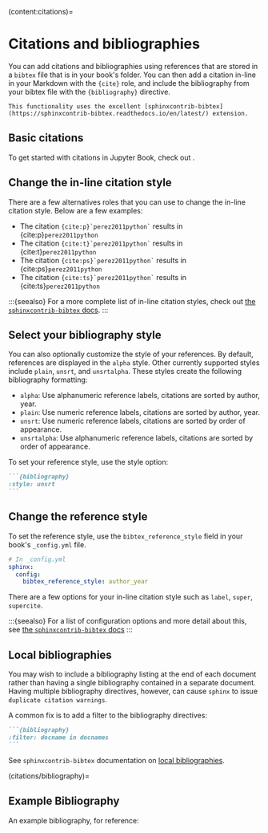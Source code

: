 (content:citations)=
# Citations and bibliographies

You can add citations and bibliographies using references that are stored in a `bibtex` file that is in your book's folder. You can then add a citation in-line in your Markdown with the `{cite}` role, and include the bibliography from your bibtex file with the `{bibliography}` directive.

```{seealso}
This functionality uses the excellent [sphinxcontrib-bibtex](https://sphinxcontrib-bibtex.readthedocs.io/en/latest/) extension.
```

## Basic citations

To get started with citations in Jupyter Book, check out [](tutorials:references).

## Change the in-line citation style

There are a few alternatives roles that you can use to change the in-line citation style. Below are a few examples:

- The citation `` {cite:p}`perez2011python` `` results in {cite:p}`perez2011python`
- The citation `` {cite:t}`perez2011python` `` results in {cite:t}`perez2011python`
- The citation `` {cite:ps}`perez2011python` `` results in {cite:ps}`perez2011python`
- The citation `` {cite:ts}`perez2011python` `` results in {cite:ts}`perez2011python`

:::{seealso}
For a more complete list of in-line citation styles, check out [the `sphinxcontrib-bibtex` docs](https://sphinxcontrib-bibtex.readthedocs.io/en/latest/usage.html#roles-and-directives).
:::

## Select your bibliography style

You can also optionally customize the style of your references.
By default, references are displayed in the `alpha` style.
Other currently supported styles include `plain`, `unsrt`, and `unsrtalpha`.
These styles create the following bibliography formatting:

* `alpha`: Use alphanumeric reference labels, citations are sorted by author, year.
* `plain`: Use numeric reference labels, citations are sorted by author, year.
* `unsrt`: Use numeric reference labels, citations are sorted by order of appearance.
* `unsrtalpha`: Use alphanumeric reference labels, citations are sorted by order of appearance.

To set your reference style, use the style option:

````md
```{bibliography}
:style: unsrt
```
````

## Change the reference style

To set the reference style, use the `bibtex_reference_style` field in your book's `_config.yml` file.

```yaml
# In _config.yml
sphinx:
  config:
    bibtex_reference_style: author_year
```

There are a few options for your in-line citation style such as `label`, `super`, `supercite`.

:::{seealso}
For a list of configuration options and more detail about this, see [the `sphinxcontrib-bibtex` docs](https://sphinxcontrib-bibtex.readthedocs.io/en/latest/usage.html#referencing-style)
:::

## Local bibliographies

You may wish to include a bibliography listing at the end of each document
rather than having a single bibliography contained in a separate document.
Having multiple bibliography directives, however, can cause `sphinx` to issue
`duplicate citation warnings`.

A common fix is to add a filter to the bibliography directives:

````md
```{bibliography}
:filter: docname in docnames
```
````

See `sphinxcontrib-bibtex` documentation on [local bibliographies](https://sphinxcontrib-bibtex.readthedocs.io/en/latest/usage.html#section-local-bibliographies).

(citations/bibliography)=
## Example Bibliography

An example bibliography, for reference:

```{bibliography}
```
